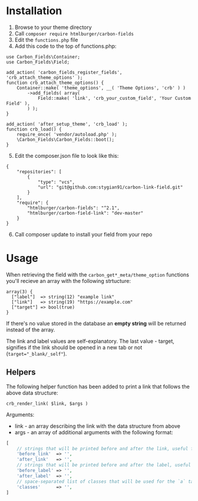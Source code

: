 # Installation

1. Browse to your theme directory
2. Call `composer require htmlburger/carbon-fields`
3. Edit the `functions.php` file
4. Add this code to the top of functions.php:
```
use Carbon_Fields\Container;
use Carbon_Fields\Field;

add_action( 'carbon_fields_register_fields', 'crb_attach_theme_options' );
function crb_attach_theme_options() {
    Container::make( 'theme_options', __( 'Theme Options', 'crb' ) )
        ->add_fields( array(
            Field::make( 'link', 'crb_your_custom_field', 'Your Custom Field' ),
        ) );
}

add_action( 'after_setup_theme', 'crb_load' );
function crb_load() {
    require_once( 'vendor/autoload.php' );
    \Carbon_Fields\Carbon_Fields::boot();
}
```
5. Edit the composer.json file to look like this:
```
{
    "repositories": [
        {
            "type": "vcs",
            "url": "git@github.com:stygian91/carbon-link-field.git"
        }
    ],
    "require": {
        "htmlburger/carbon-fields": "^2.1",
        "htmlburger/carbon-field-link": "dev-master"
    }
}
```
6. Call composer update to install your field from your repo

# Usage

When retrieving the field with the `carbon_get*_meta/theme_option` functions you'll recieve an array with the following strtucture:
```
array(3) {
  ["label"]  => string(12) "example link"
  ["link"]   => string(19) "https://example.com"
  ["target"] => bool(true)
}
```
If there's no value stored in the database an **empty string** will be returned instead of the array.

The link and label values are self-explanatory. The last value - target, signifies if the link should be opened in a new tab or not (`target="_blank/_self"`).

## Helpers
The following helper function has been added to print a link that follows the above data structure:

`crb_render_link( $link, $args )`

Arguments:

* link - an array describing the link with the data structure from above
* args - an array of additional arguments with the following format:
```php
[
    // strings that will be printed before and after the link, useful for wrapping:
    'before_link'  => '',
    'after_link'   => '',
    // strings that will be printed before and after the label, useful for wrapping the label
    'before_label' => '',
    'after_label'  => '',
    // space-separated list of classes that will be used for the `a` tag
    'classes'      => '',
]
```
